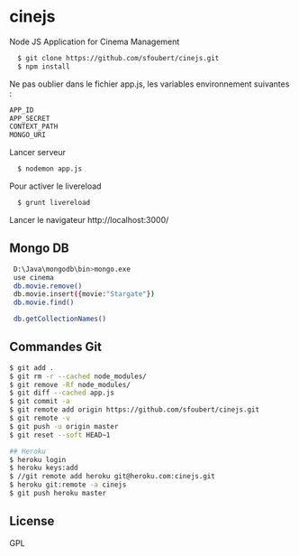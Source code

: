 cinejs
======

Node JS Application for Cinema Management
```sh
  $ git clone https://github.com/sfoubert/cinejs.git
  $ npm install
```

Ne pas oublier dans le fichier app.js, les variables environnement suivantes :
```sh
APP_ID
APP_SECRET
CONTEXT_PATH
MONGO_URI
```

Lancer serveur
```sh
  $ nodemon app.js
```
Pour activer le livereload
```sh
  $ grunt livereload
```

Lancer le navigateur
 http://localhost:3000/


## Mongo DB
```sh
 D:\Java\mongodb\bin>mongo.exe
 use cinema
 db.movie.remove()
 db.movie.insert({movie:"Stargate"})
 db.movie.find()

 db.getCollectionNames()
```

## Commandes Git
 ```sh
 $ git add .
 $ git rm -r --cached node_modules/
 $ git remove -Rf node_modules/
 $ git diff --cached app.js
 $ git commit -a
 $ git remote add origin https://github.com/sfoubert/cinejs.git
 $ git remote -v
 $ git push -u origin master
 $ git reset --soft HEAD~1
 
## Heroku
 $ heroku login
 $ heroku keys:add
 $ //git remote add heroku git@heroku.com:cinejs.git
 $ heroku git:remote -a cinejs
 $ git push heroku master
 
 ```

## License

GPL